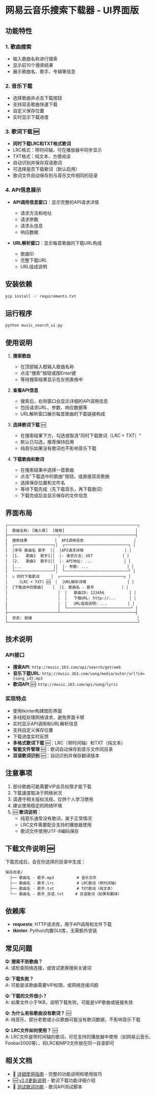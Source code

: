# 网易云音乐搜索下载器 - UI界面版

## 功能特性

### 1. 歌曲搜索
- 输入歌曲名称进行搜索
- 显示前10个搜索结果
- 展示歌曲名、歌手、专辑等信息

### 2. 音乐下载
- 选择歌曲并点击下载按钮
- 支持双击歌曲快速下载
- 自定义保存位置
- 实时显示下载进度

### 3. 歌词下载 🆕
- **同时下载LRC和TXT格式歌词**
- LRC格式：带时间轴，可在播放器中同步显示
- TXT格式：纯文本，方便阅读
- 自动识别并保存双语歌词
- 可选择是否下载歌词（默认启用）
- 歌词文件自动保存到与音乐文件相同的目录

### 4. API信息展示
- **API调用信息窗口**：显示完整的API请求详情
  - 请求方法和地址
  - 请求参数
  - 请求头信息
  - 响应数据
  
- **URL解析窗口**：显示每首歌曲的下载URL构成
  - 歌曲ID
  - 完整下载URL
  - URL组成说明

## 安装依赖

```bash
pip install -r requirements.txt
```

## 运行程序

```bash
python music_search_ui.py
```

## 使用说明

1. **搜索歌曲**
   - 在顶部输入框输入歌曲名称
   - 点击"搜索"按钮或按Enter键
   - 等待搜索结果显示在左侧表格中

2. **查看API信息**
   - 搜索后，右侧窗口会显示详细的API调用信息
   - 包括请求URL、参数、响应数据等
   - URL解析窗口展示每首歌曲的下载链接构成

3. **选择歌词下载** 🆕
   - 在搜索结果下方，勾选或取消"同时下载歌词（LRC + TXT）"
   - 默认已勾选，推荐保持启用
   - 纯音乐如果没有歌词也不影响音乐下载

4. **下载歌曲和歌词**
   - 在搜索结果中选择一首歌曲
   - 点击"下载选中的歌曲"按钮，或直接双击歌曲
   - 选择保存位置和文件名
   - 等待下载完成（先下载音乐，再下载歌词）
   - 下载完成后会显示保存的文件信息

## 界面布局

```
┌─────────────────────────────────────────────────────────┐
│  歌曲名称: [输入框]  [搜索]                               │
├──────────────────────┬─────────────────────────────────┤
│  搜索结果            │  API调用信息                      │
│  ┌─────────────────┐│  ┌────────────────────────────┐ │
│  │序号 歌曲名 歌手  ││  │API请求详情                  │ │
│  │1.   歌曲1  歌手1││  │- 请求方法: GET             │ │
│  │2.   歌曲2  歌手2││  │- API地址: ...              │ │
│  │...              ││  │- 参数: ...                 │ │
│  └─────────────────┘│  └────────────────────────────┘ │
│  ☑ 同时下载歌词     │  ┌────────────────────────────┐ │
│     (LRC + TXT) 🆕  │  │URL解析详情                  │ │
│  [下载选中的歌曲]    │  │1. 歌曲名 - 歌手            │ │
│                      │  │   歌曲ID: 123456           │ │
│                      │  │   下载URL: http://...      │ │
│                      │  │   URL组成说明: ...         │ │
│                      │  └────────────────────────────┘ │
├──────────────────────┴─────────────────────────────────┤
│  状态: 就绪                                              │
└─────────────────────────────────────────────────────────┘
```

## 技术说明

### API接口
- **搜索API**: `http://music.163.com/api/search/get/web`
- **音乐下载URL**: `http://music.163.com/song/media/outer/url?id={song_id}.mp3`
- **歌词API** 🆕: `http://music.163.com/api/song/lyric`

### 实现特点
- 使用tkinter构建图形界面
- 多线程处理网络请求，避免界面卡顿
- 实时显示API调用和URL解析信息
- 支持自定义保存位置
- 下载进度实时反馈
- **多格式歌词下载** 🆕：LRC（带时间轴）和TXT（纯文本）
- **智能文件管理** 🆕：歌词自动保存到音乐文件同目录
- **双语歌词识别** 🆕：自动识别并保存翻译版本

## 注意事项

1. 部分歌曲可能需要VIP会员权限才能下载
2. 下载速度取决于网络状况
3. 请遵守相关版权法规，仅供个人学习使用
4. 建议使用稳定的网络环境
5. 🆕 **歌词说明**：
   - 纯音乐通常没有歌词，属于正常情况
   - LRC文件需要配合支持的播放器使用
   - 歌词文件使用UTF-8编码保存

## 下载文件说明 🆕

下载完成后，会在你选择的目录中生成：

```
保存目录/
  ├── 歌曲名 - 歌手.mp3          # 音乐文件
  ├── 歌曲名 - 歌手.lrc          # LRC歌词（带时间轴）
  ├── 歌曲名 - 歌手.txt          # TXT歌词（纯文本）
  └── 歌曲名 - 歌手_双语.txt     # 双语歌词（如果有翻译）
```

## 依赖库

- **requests**: HTTP请求库，用于API调用和文件下载
- **tkinter**: Python内置GUI库，无需额外安装

## 常见问题

**Q: 搜索不到歌曲？**  
A: 请检查网络连接，或尝试更换搜索关键词

**Q: 下载失败？**  
A: 可能是该歌曲需要VIP权限，或网络连接问题

**Q: 下载的文件很小？**  
A: 如果文件小于1KB，说明下载失败，可能是VIP歌曲或链接失效

**Q: 为什么有些歌曲没有歌词？** 🆕  
A: 纯音乐、部分老歌或小众歌曲可能没有歌词数据，不影响音乐下载

**Q: LRC文件如何使用？** 🆕  
A: LRC文件是带时间轴的歌词，可在支持的播放器中使用（如网易云音乐、Foobar2000等），将LRC和MP3文件放在同一目录即可

## 相关文档

- 📖 [详细使用指南](使用指南.md) - 完整的功能说明和使用技巧
- 🆕 [v2.0更新说明](更新说明_v2.0.md) - 歌词下载功能详细介绍
- 🧪 [测试歌词功能](测试歌词功能.py) - 歌词API测试脚本

